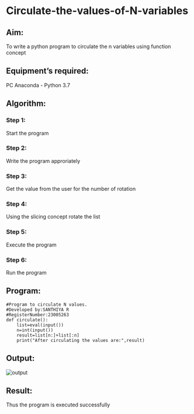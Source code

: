 # Circulate-the-values-of-N-variables
## Aim:
To write a python program to circulate the n variables using function concept
## Equipment’s required:
PC
Anaconda - Python 3.7
## Algorithm: 
### Step 1: 
Start the program
### Step 2: 
Write the program approriately
### Step 3: 
Get the value from the user for the number of rotation
### Step 4: 
Using the slicing concept rotate the list

### Step 5: 
Execute the program
### Step 6: 
Run the program
## Program:
```
#Program to circulate N values.
#Developed by:SANTHIYA R
#RegisterNumber:23005263
def circulate():
    list=eval(input())
    n=int(input())
    result=list[n:]+list[:n]
    print("After circulating the values are:",result)
```
## Output:
![output](/Circulate-the-values-of-N-variables/nvariable.png)
## Result:
Thus the program is executed successfully